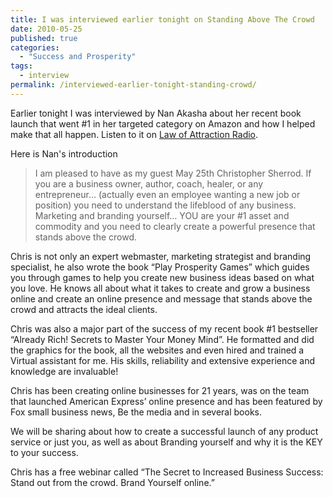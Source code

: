 ```yaml
---
title: I was interviewed earlier tonight on Standing Above The Crowd
date: 2010-05-25
published: true
categories:
  - "Success and Prosperity"
tags:
  - interview
permalink: /interviewed-earlier-tonight-standing-crowd/
---
```

Earlier tonight I was interviewed by Nan Akasha about her recent book launch that went #1 in her targeted category on Amazon and how I helped make that all happen. Listen to it on <a href="http://loaradionetwork.com/">Law of Attraction Radio</a>.

Here is Nan's introduction
>I am pleased to have as my guest May 25th Christopher Sherrod. If you are a business owner, author, coach, healer, or any entrepreneur… (actually even an employee wanting a new job or position) you need to understand the lifeblood of any business. Marketing and branding yourself… YOU are your #1 asset and commodity and you need to clearly create a powerful presence that stands above the crowd.

Chris is not only an expert webmaster, marketing strategist and branding specialist, he also wrote the book “Play Prosperity Games” which guides you through games to help you create new business ideas based on what you love. He knows all about what it takes to create and grow a business online and create an online presence and message that stands above the crowd and attracts the ideal clients.

Chris was also a major part of the success of my recent book #1 bestseller “Already Rich! Secrets to Master Your Money Mind”. He formatted and did the graphics for the book, all the websites and even hired and trained a Virtual assistant for me. His skills, reliability and extensive experience and knowledge are invaluable!

Chris has been creating online businesses for 21 years, was on the team that launched American Express’ online presence and has been featured by Fox small business news, Be the media and in several books.

We will be sharing about how to create a successful launch of any product service or just you, as well as about Branding yourself and why it is the KEY to your success.

Chris has a free webinar called “The Secret to Increased Business Success: Stand out from the crowd. Brand Yourself online.”